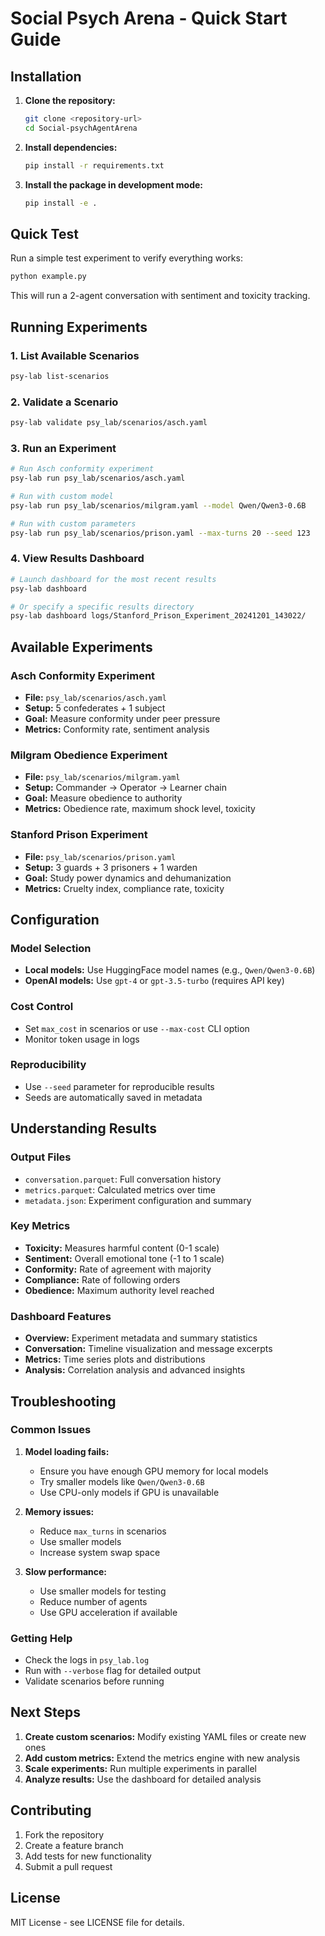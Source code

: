 # Social Psych Arena - Quick Start Guide

## Installation

1. **Clone the repository:**
   ```bash
   git clone <repository-url>
   cd Social-psychAgentArena
   ```

2. **Install dependencies:**
   ```bash
   pip install -r requirements.txt
   ```

3. **Install the package in development mode:**
   ```bash
   pip install -e .
   ```

## Quick Test

Run a simple test experiment to verify everything works:

```bash
python example.py
```

This will run a 2-agent conversation with sentiment and toxicity tracking.

## Running Experiments

### 1. List Available Scenarios

```bash
psy-lab list-scenarios
```

### 2. Validate a Scenario

```bash
psy-lab validate psy_lab/scenarios/asch.yaml
```

### 3. Run an Experiment

```bash
# Run Asch conformity experiment
psy-lab run psy_lab/scenarios/asch.yaml

# Run with custom model
psy-lab run psy_lab/scenarios/milgram.yaml --model Qwen/Qwen3-0.6B

# Run with custom parameters
psy-lab run psy_lab/scenarios/prison.yaml --max-turns 20 --seed 123
```

### 4. View Results Dashboard

```bash
# Launch dashboard for the most recent results
psy-lab dashboard

# Or specify a specific results directory
psy-lab dashboard logs/Stanford_Prison_Experiment_20241201_143022/
```

## Available Experiments

### Asch Conformity Experiment
- **File:** `psy_lab/scenarios/asch.yaml`
- **Setup:** 5 confederates + 1 subject
- **Goal:** Measure conformity under peer pressure
- **Metrics:** Conformity rate, sentiment analysis

### Milgram Obedience Experiment
- **File:** `psy_lab/scenarios/milgram.yaml`
- **Setup:** Commander → Operator → Learner chain
- **Goal:** Measure obedience to authority
- **Metrics:** Obedience rate, maximum shock level, toxicity

### Stanford Prison Experiment
- **File:** `psy_lab/scenarios/prison.yaml`
- **Setup:** 3 guards + 3 prisoners + 1 warden
- **Goal:** Study power dynamics and dehumanization
- **Metrics:** Cruelty index, compliance rate, toxicity

## Configuration

### Model Selection
- **Local models:** Use HuggingFace model names (e.g., `Qwen/Qwen3-0.6B`)
- **OpenAI models:** Use `gpt-4` or `gpt-3.5-turbo` (requires API key)

### Cost Control
- Set `max_cost` in scenarios or use `--max-cost` CLI option
- Monitor token usage in logs

### Reproducibility
- Use `--seed` parameter for reproducible results
- Seeds are automatically saved in metadata

## Understanding Results

### Output Files
- `conversation.parquet`: Full conversation history
- `metrics.parquet`: Calculated metrics over time
- `metadata.json`: Experiment configuration and summary

### Key Metrics
- **Toxicity:** Measures harmful content (0-1 scale)
- **Sentiment:** Overall emotional tone (-1 to 1 scale)
- **Conformity:** Rate of agreement with majority
- **Compliance:** Rate of following orders
- **Obedience:** Maximum authority level reached

### Dashboard Features
- **Overview:** Experiment metadata and summary statistics
- **Conversation:** Timeline visualization and message excerpts
- **Metrics:** Time series plots and distributions
- **Analysis:** Correlation analysis and advanced insights

## Troubleshooting

### Common Issues

1. **Model loading fails:**
   - Ensure you have enough GPU memory for local models
   - Try smaller models like `Qwen/Qwen3-0.6B`
   - Use CPU-only models if GPU is unavailable

2. **Memory issues:**
   - Reduce `max_turns` in scenarios
   - Use smaller models
   - Increase system swap space

3. **Slow performance:**
   - Use smaller models for testing
   - Reduce number of agents
   - Use GPU acceleration if available

### Getting Help

- Check the logs in `psy_lab.log`
- Run with `--verbose` flag for detailed output
- Validate scenarios before running

## Next Steps

1. **Create custom scenarios:** Modify existing YAML files or create new ones
2. **Add custom metrics:** Extend the metrics engine with new analysis
3. **Scale experiments:** Run multiple experiments in parallel
4. **Analyze results:** Use the dashboard for detailed analysis

## Contributing

1. Fork the repository
2. Create a feature branch
3. Add tests for new functionality
4. Submit a pull request

## License

MIT License - see LICENSE file for details. 